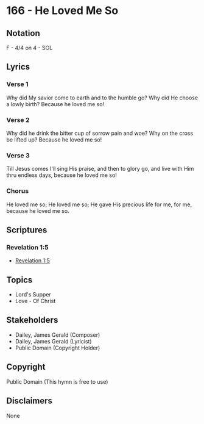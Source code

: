 # 166 - He Loved Me So

## Notation

F - 4/4 on 4 - SOL

## Lyrics

### Verse 1

Why did My savior come to earth and to the humble go? Why did He choose a lowly birth? Because he loved me so!

### Verse 2

Why did he drink the bitter cup of sorrow pain and woe? Why on the cross be lifted up? Because he loved me so!

### Verse 3

Till Jesus comes I'll sing His praise, and then to glory go, and live with Him thru endless days, because he loved me so!

### Chorus

He loved me so; He loved me so; He gave His precious life for me, for me, because he loved me so.


## Scriptures

### Revelation 1:5

- [Revelation 1:5](https://www.biblegateway.com/passage/?search=Revelation%201%3A5)


## Topics

- Lord's Supper
- Love - Of Christ

## Stakeholders

- Dailey, James Gerald (Composer)
- Dailey, James Gerald (Lyricist)
- Public Domain (Copyright Holder)

## Copyright

Public Domain
(This hymn is free to use)

## Disclaimers

None

